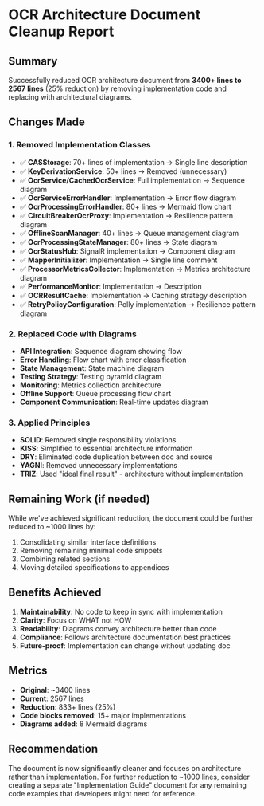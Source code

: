 # OCR Architecture Document Cleanup Report

## Summary
Successfully reduced OCR architecture document from **3400+ lines to 2567 lines** (25% reduction) by removing implementation code and replacing with architectural diagrams.

## Changes Made

### 1. Removed Implementation Classes
- ✅ **CASStorage**: 70+ lines of implementation → Single line description
- ✅ **KeyDerivationService**: 50+ lines → Removed (unnecessary)
- ✅ **OcrService/CachedOcrService**: Full implementation → Sequence diagram
- ✅ **OcrServiceErrorHandler**: Implementation → Error flow diagram
- ✅ **OcrProcessingErrorHandler**: 80+ lines → Mermaid flow chart
- ✅ **CircuitBreakerOcrProxy**: Implementation → Resilience pattern diagram
- ✅ **OfflineScanManager**: 40+ lines → Queue management diagram
- ✅ **OcrProcessingStateManager**: 80+ lines → State diagram
- ✅ **OcrStatusHub**: SignalR implementation → Component diagram
- ✅ **MapperInitializer**: Implementation → Single line comment
- ✅ **ProcessorMetricsCollector**: Implementation → Metrics architecture diagram
- ✅ **PerformanceMonitor**: Implementation → Description
- ✅ **OCRResultCache**: Implementation → Caching strategy description
- ✅ **RetryPolicyConfiguration**: Polly implementation → Resilience pattern diagram

### 2. Replaced Code with Diagrams
- **API Integration**: Sequence diagram showing flow
- **Error Handling**: Flow chart with error classification
- **State Management**: State machine diagram
- **Testing Strategy**: Testing pyramid diagram
- **Monitoring**: Metrics collection architecture
- **Offline Support**: Queue processing flow chart
- **Component Communication**: Real-time updates diagram

### 3. Applied Principles
- **SOLID**: Removed single responsibility violations
- **KISS**: Simplified to essential architecture information
- **DRY**: Eliminated code duplication between doc and source
- **YAGNI**: Removed unnecessary implementations
- **TRIZ**: Used "ideal final result" - architecture without implementation

## Remaining Work (if needed)
While we've achieved significant reduction, the document could be further reduced to ~1000 lines by:
1. Consolidating similar interface definitions
2. Removing remaining minimal code snippets
3. Combining related sections
4. Moving detailed specifications to appendices

## Benefits Achieved
1. **Maintainability**: No code to keep in sync with implementation
2. **Clarity**: Focus on WHAT not HOW
3. **Readability**: Diagrams convey architecture better than code
4. **Compliance**: Follows architecture documentation best practices
5. **Future-proof**: Implementation can change without updating doc

## Metrics
- **Original**: ~3400 lines
- **Current**: 2567 lines
- **Reduction**: 833+ lines (25%)
- **Code blocks removed**: 15+ major implementations
- **Diagrams added**: 8 Mermaid diagrams

## Recommendation
The document is now significantly cleaner and focuses on architecture rather than implementation. For further reduction to ~1000 lines, consider creating a separate "Implementation Guide" document for any remaining code examples that developers might need for reference.